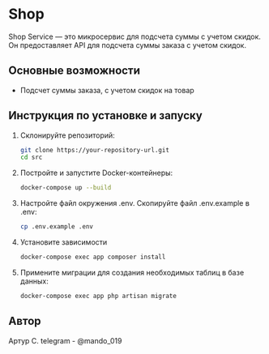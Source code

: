 # Shop

Shop Service — это микросервис для подсчета суммы с учетом скидок. Он предоставляет API для подсчета суммы заказа с учетом скидок.

## Основные возможности

- Подсчет суммы заказа, с учетом скидок на товар

## Инструкция по установке и запуску

1. Склонируйте репозиторий:

   ```bash
   git clone https://your-repository-url.git
   cd src

2. Постройте и запустите Docker-контейнеры:
   ```bash
   docker-compose up --build

3. Настройте файл окружения .env.
   Скопируйте файл .env.example в .env:
    ```bash
   cp .env.example .env
   
4. Установите зависимости
   ```bash
   docker-compose exec app composer install

5. Примените миграции для создания необходимых таблиц в базе данных:
   ```bash
   docker-compose exec app php artisan migrate

## Автор
Артур С. telegram - @mando_019